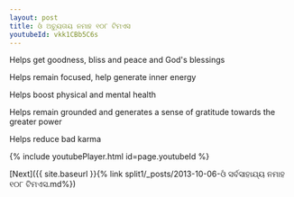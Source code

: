 ```yaml
---
layout: post
title: ଓଁ ଅଚ୍ୟୁତାୟ ନମାହ ୧୦୮ ଟିମଏସ
youtubeId: vkk1CBb5C6s
---
```

 
 
Helps get goodness, bliss and peace and God's blessings
 
Helps remain focused, help generate inner energy 
 
Helps boost physical and mental health 
 
Helps remain grounded and generates a sense of gratitude towards the greater power 
 
Helps reduce bad karma
 
 
 
 


{% include youtubePlayer.html id=page.youtubeId %}
 
[Next]({{ site.baseurl }}{% link  split1/_posts/2013-10-06-ଓଁ ସର୍ବସାହାଯ୍ୟ ନମାହ ୧୦୮ ଟିମଏସ.md%})
 
